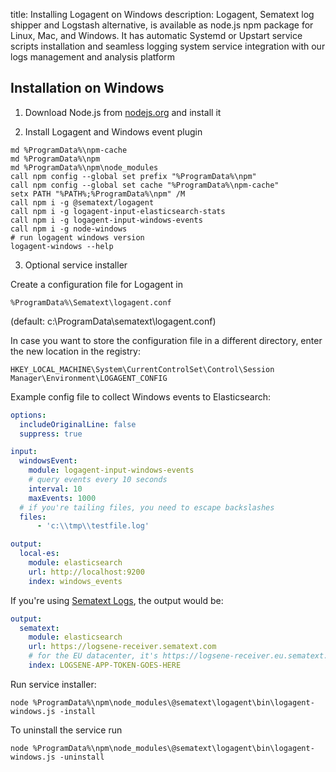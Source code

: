 title: Installing Logagent on Windows
description: Logagent, Sematext log shipper and Logstash alternative, is available as node.js npm package for Linux, Mac, and Windows. It has automatic Systemd or Upstart service scripts installation and seamless logging system service integration with our logs management and analysis platform

## Installation on Windows

1. Download Node.js from [nodejs.org](https://nodejs.org/en/download/) and install it

2. Install Logagent and Windows event plugin
```
md %ProgramData%\npm-cache
md %ProgramData%\npm
md %ProgramData%\npm\node_modules
call npm config --global set prefix "%ProgramData%\npm"
call npm config --global set cache "%ProgramData%\npm-cache"
setx PATH "%PATH%;%ProgramData%\npm" /M
call npm i -g @sematext/logagent
call npm i -g logagent-input-elasticsearch-stats
call npm i -g logagent-input-windows-events
call npm i -g node-windows
# run logagent windows version
logagent-windows --help
```

3. Optional service installer

Create a configuration file for Logagent in
```
%ProgramData%\Sematext\logagent.conf
```
(default: c:\ProgramData\sematext\logagent.conf)

In case you want to store the configuration file in a different directory, enter the new location in the registry:

```
HKEY_LOCAL_MACHINE\System\CurrentControlSet\Control\Session Manager\Environment\LOGAGENT_CONFIG
```

Example config file to collect Windows events to Elasticsearch:

```yaml
options:
  includeOriginalLine: false
  suppress: true

input:
  windowsEvent:
    module: logagent-input-windows-events
    # query events every 10 seconds
    interval: 10
    maxEvents: 1000
  # if you're tailing files, you need to escape backslashes
  files:
      - 'c:\\tmp\\testfile.log'

output:
  local-es:
    module: elasticsearch
    url: http://localhost:9200
    index: windows_events
```

If you're using [Sematext Logs](https://sematext.com/logsene/), the output would be:

```yaml
output:
  sematext:
    module: elasticsearch
    url: https://logsene-receiver.sematext.com
    # for the EU datacenter, it's https://logsene-receiver.eu.sematext.com
    index: LOGSENE-APP-TOKEN-GOES-HERE
```

Run service installer:


```
node %ProgramData%\npm\node_modules\@sematext\logagent\bin\logagent-windows.js -install
```

To uninstall the service run

```
node %ProgramData%\npm\node_modules\@sematext\logagent\bin\logagent-windows.js -uninstall
```
